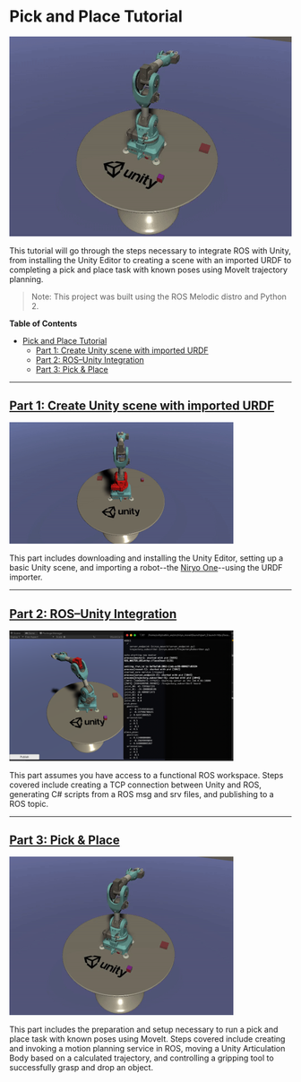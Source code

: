 # Pick and Place Tutorial

![](img/0_pick_place.gif)

This tutorial will go through the steps necessary to integrate ROS with Unity, from installing the Unity Editor to creating a scene with an imported URDF to completing a pick and place task with known poses using MoveIt trajectory planning. 

> Note: This project was built using the ROS Melodic distro and Python 2.

**Table of Contents**
- [Pick and Place Tutorial](#pick-and-place-tutorial)
  - [Part 1: Create Unity scene with imported URDF](#part-1-create-unity-scene-with-imported-urdf)
  - [Part 2: ROS–Unity Integration](#part-2-rosunity-integration)
  - [Part 3: Pick & Place](#part-3-pick--place)
  
---

## [Part 1: Create Unity scene with imported URDF](1_urdf.md) 

<img src="img/1_end.gif" width="400"/>

This part includes downloading and installing the Unity Editor, setting up a basic Unity scene, and importing a robot--the [Niryo One](https://niryo.com/niryo-one/)--using the URDF importer. 

---

## [Part 2: ROS–Unity Integration](2_ros_tcp.md)

<img src="img/2_echo.png" width="400"/>

This part assumes you have access to a functional ROS workspace. Steps covered include creating a TCP connection between Unity and ROS, generating C# scripts from a ROS msg and srv files, and publishing to a ROS topic.

---

## [Part 3: Pick & Place](3_naive.md)
 
<img src="img/0_pick_place.gif" width="400"/>

This part includes the preparation and setup necessary to run a pick and place task with known poses using MoveIt. Steps covered include creating and invoking a motion planning service in ROS, moving a Unity Articulation Body based on a calculated trajectory, and controlling a gripping tool to successfully grasp and drop an object.
